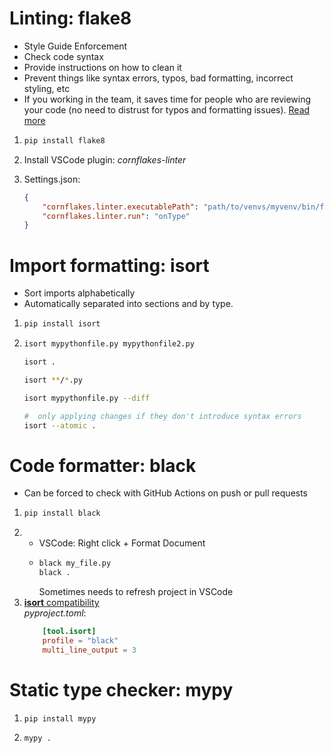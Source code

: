 # Linting: **flake8**
- Style Guide Enforcement
- Check code syntax
- Provide instructions on how to clean it
- Prevent things like syntax errors, typos, bad formatting, incorrect styling, etc
- If you working in the team, it saves time for people who are reviewing your code (no need to distrust for typos and formatting issues).
[Read more](https://medium.com/python-pandemonium/what-is-flake8-and-why-we-should-use-it-b89bd78073f2)

1.  
    ```sh
    pip install flake8
    ```

2. 
    Install VSCode plugin: *cornflakes-linter*

3. Settings.json:
    ```json
    {
        "cornflakes.linter.executablePath": "path/to/venvs/myvenv/bin/flake8",
        "cornflakes.linter.run": "onType"
    }
    ```

# Import formatting: **isort**
- Sort imports alphabetically
- Automatically separated into sections and by type.

1. 
    ```sh
    pip install isort
    ```

2. 
    ```sh
    isort mypythonfile.py mypythonfile2.py
    
    isort .

    isort **/*.py

    isort mypythonfile.py --diff

    #  only applying changes if they don't introduce syntax errors
    isort --atomic .
    ```

# Code formatter: **black**
- Can be forced to check with GitHub Actions on push or pull requests
1. 
    ```sh
    pip install black
    ```
2. 
    - VSCode: Right click + Format Document  
    - 
        ```sh
        black my_file.py
        black .
        ```
        Sometimes needs to refresh project in VSCode
3. [**isort** compatibility](https://pycqa.github.io/isort/docs/configuration/black_compatibility/)  
    *pyproject.toml*:
    ```toml
        [tool.isort]
        profile = "black"
        multi_line_output = 3
    ```

# Static type checker: **mypy**
1. 
    ```sh
    pip install mypy
    ```
2.     
    ```sh
    mypy .
    ```

